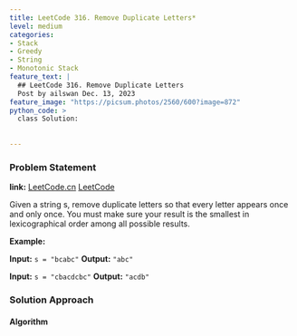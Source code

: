 ```yaml
---
title: LeetCode 316. Remove Duplicate Letters*
level: medium
categories:
- Stack
- Greedy
- String
- Monotonic Stack
feature_text: |
  ## LeetCode 316. Remove Duplicate Letters
  Post by ailswan Dec. 13, 2023
feature_image: "https://picsum.photos/2560/600?image=872"
python_code: >
  class Solution:
      
         
---
```


### Problem Statement
**link:**
[LeetCode.cn](https://leetcode.cn/problems/remove-duplicate-letters/)
[LeetCode](https://leetcode.com/problems/remove-duplicate-letters/)

Given a string s, remove duplicate letters so that every letter appears once and only once. You must make sure your result is 
the smallest in lexicographical order
 among all possible results.
 
**Example:**

**Input:** `s = "bcabc"`
**Output:** `"abc"`
 
**Input:** `s = "cbacdcbc"`
**Output:** `"acdb"`

### Solution Approach
 

#### Algorithm
 